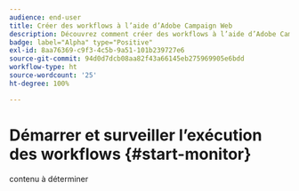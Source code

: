 ```yaml
---
audience: end-user
title: Créer des workflows à l’aide d’Adobe Campaign Web
description: Découvrez comment créer des workflows à l’aide d’Adobe Campaign Web.
badge: label="Alpha" type="Positive"
exl-id: 8aa76369-c9f3-4c5b-9a51-101b239727e6
source-git-commit: 94d0d7dcb08aa82f43a66145eb275969905e6bdd
workflow-type: ht
source-wordcount: '25'
ht-degree: 100%

---
```


# Démarrer et surveiller l’exécution des workflows {#start-monitor}

contenu à déterminer
